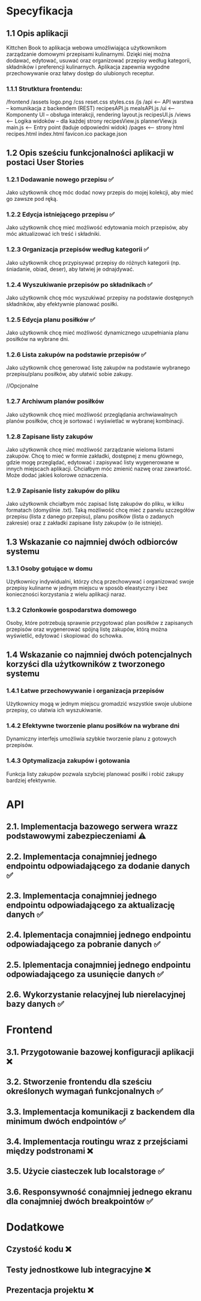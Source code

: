# Specyfikacja

## 1.1 Opis aplikacji

Kittchen Book to aplikacja webowa umożliwiająca użytkownikom zarządzanie domowymi przepisami kulinarnymi. Dzięki niej można dodawać, edytować, usuwać oraz organizować przepisy według kategorii, składników i preferencji kulinarnych. Aplikacja zapewnia wygodne przechowywanie oraz łatwy dostęp do ulubionych receptur.

### 1.1.1 Strutktura frontendu:

/frontend
/assets
logo.png
/css
reset.css
styles.css
/js
/api <-- API warstwa – komunikacja z backendem (REST)
recipesAPI.js
mealsAPI.js
/ui <-- Komponenty UI – obsługa interakcji, rendering
layout.js
recipesUI.js
/views <-- Logika widoków – dla każdej strony
recipesView.js
plannerView.js
main.js <-- Entry point (ładuje odpowiedni widok)
/pages <-- strony html
recipes.html
index.html
favicon.ico
package.json

## 1.2 Opis sześciu funkcjonalności aplikacji w postaci User Stories

### 1.2.1 Dodawanie nowego przepisu ✅

Jako użytkownik chcę móc dodać nowy przepis do mojej kolekcji, aby mieć go zawsze pod ręką.

### 1.2.2 Edycja istniejącego przepisu ✅

Jako użytkownik chcę mieć możliwość edytowania moich przepisów, aby móc aktualizować ich treść i składniki.

### 1.2.3 Organizacja przepisów według kategorii ✅

Jako użytkownik chcę przypisywać przepisy do różnych kategorii (np. śniadanie, obiad, deser), aby łatwiej je odnajdywać.

### 1.2.4 Wyszukiwanie przepisów po składnikach ✅

Jako użytkownik chcę móc wyszukiwać przepisy na podstawie dostępnych składników, aby efektywnie planować posiłki.

### 1.2.5 Edycja planu posiłków ✅

Jako użytkownik chcę mieć możliwość dynamicznego uzupełniania planu posiłków na wybrane dni.

### 1.2.6 Lista zakupów na podstawie przepisów ✅

Jako użytkownik chcę generować listę zakupów na podstawie wybranego przepisu/planu posiłków, aby ułatwić sobie zakupy.

//Opcjonalne

### 1.2.7 Archiwum planów posiłków

Jako użytkownik chcę mieć możliwość przeglądania archwiawalnych planów posiłków, chcę je sortować i wyświetlać w wybranej kombinacji.

### 1.2.8 Zapisane listy zakupów

Jako użytkownik chcę mieć możliwość zarządzanie wieloma listami zakupów. Chcę to mieć w formie zakładki, dostępnej z menu głównego, gdzie mogę przeglądać, edytować i zapisywać listy wygenerowane w innych miejscach aplikacji. Chciałbym móc zmienić nazwę oraz zawartość. Może dodać jakieś kolorowe oznaczenia.

### 1.2.9 Zapisanie listy zakupów do pliku

Jako użytkownik chciałbym móc zapisać listę zakupów do pliku, w kilku formatach (domyślnie .txt). Taką możliwość chcę mieć z panelu szczegółów przepisu (lista z danego przepisu), planu posiłków (lista o zadanych zakresie) oraz z zakładki zapisane listy zakupów (o ile istnieje).

## 1.3 Wskazanie co najmniej dwóch odbiorców systemu

### 1.3.1 Osoby gotujące w domu

Użytkownicy indywidualni, którzy chcą przechowywać i organizować swoje przepisy kulinarne w jednym miejscu w sposób eleastyczny i bez konieczności korzystania z wielu aplikacji naraz.

### 1.3.2 Członkowie gospodarstwa domowego

Osoby, które potrzebują sprawnie przygotować plan posiłków z zapisanych przepisów oraz wygenerować spójną listę zakupów, którą można wyświetlić, edytować i skopiować do schowka.

## 1.4 Wskazanie co najmniej dwóch potencjalnych korzyści dla użytkowników z tworzonego systemu

### 1.4.1 Łatwe przechowywanie i organizacja przepisów

Użytkownicy mogą w jednym miejscu gromadzić wszystkie swoje ulubione przepisy, co ułatwia ich wyszukiwanie.

### 1.4.2 Efektywne tworzenie planu posiłków na wybrane dni

Dynamiczny interfejs umożliwia szybkie tworzenie planu z gotowych przepisów.

### 1.4.3 Optymalizacja zakupów i gotowania

Funkcja listy zakupów pozwala szybciej planować posiłki i robić zakupy bardziej efektywnie.

# API

## 2.1. Implementacja bazowego serwera wrazz podstawowymi zabezpieczeniami ⚠️

## 2.2. Implementacja conajmniej jednego endpointu odpowiadającego za dodanie danych ✅

## 2.3. Implementacja conajmniej jednego endpointu odpowiadającego za aktualizację danych ✅

## 2.4. Iplementacja conajmniej jednego endpointu odpowiadającego za pobranie danych ✅

## 2.5. Iplementacja conajmniej jednego endpointu odpowiadającego za usunięcie danych ✅

## 2.6. Wykorzystanie relacyjnej lub nierelacyjnej bazy danych ✅

# Frontend

## 3.1. Przygotowanie bazowej konfiguracji aplikacji ❌

## 3.2. Stworzenie frontendu dla sześciu określonych wymagań funkcjonalnych ✅

## 3.3. Implementacja komunikacji z backendem dla minimum dwóch endpointów ✅

## 3.4. Implementacja routingu wraz z przejściami między podstronami ❌

## 3.5. Użycie ciasteczek lub localstorage ✅

## 3.6. Responsywność conajmniej jednego ekranu dla conajmniej dwóch breakpointów ✅

# Dodatkowe

## Czystość kodu ❌

## Testy jednostkowe lub integracyjne ❌

## Prezentacja projektu ❌
